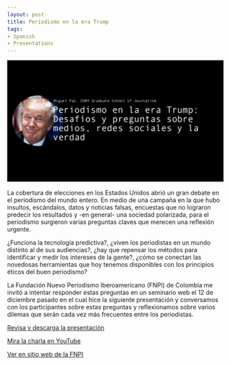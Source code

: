 ```yaml
---
layout: post
title: Periodismo en la era Trump
tags:
- Spanish
- Presentations
---
```


![Slides](assets/images/periodismo_en_la_era_trump.png)

La cobertura de elecciones en los Estados Unidos abrió un gran debate en el periodismo del mundo entero. En medio de una campaña en la que hubo insultos, escándalos, datos y noticias falsas, encuestas que no lograron predecir los resultados y -en general- una sociedad polarizada, para el periodismo surgieron varias preguntas claves que merecen una reflexión urgente.

¿Funciona la tecnología predictiva?, ¿viven los periodistas en un mundo distinto al de sus audiencias?, ¿hay que repensar los métodos para identificar y medir los intereses de la gente?, ¿cómo se conectan las novedosas herramientas que hoy tenemos disponibles con los principios éticos del buen periodismo?

La Fundación Nuevo Periodismo Iberoamericano (FNPI) de Colombia me invitó a intentar responder estas preguntas en un seminario web el 12 de diciembre pasado en el cual hice la siguiente presentación y conversamos con los participantes sobre estas preguntas y reflexionamos sobre varios dilemas que serán cada vez más frecuentes entre los periodistas.

[Revisa y descarga la presentación](https://www.slideshare.net/miguelpaz/periodismo-en-la-era-trump-desafos-y-preguntas-sobre-medios-redes-sociales-y-la-verdad)

[Mira la charla en YouTube](https://www.youtube.com/watch?v=Uu-kp2WhYO4)

[Ver en sitio web de la FNPI](http://eticasegura.fnpi.org/2016/12/12/7804periodismo-era-donald-trump-miguel-paz/)
